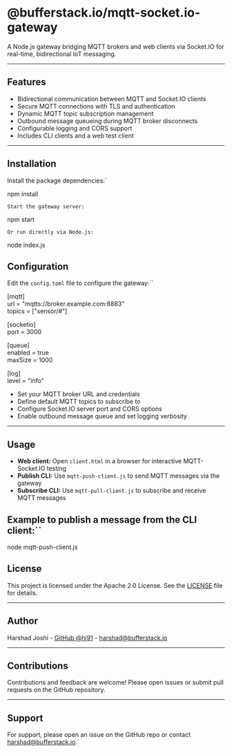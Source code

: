 # @bufferstack.io/mqtt-socket.io-gateway 
A Node.js gateway bridging MQTT brokers and web clients via Socket.IO for real-time, bidirectional IoT messaging.

---

## Features

- Bidirectional communication between MQTT and Socket.IO clients  
- Secure MQTT connections with TLS and authentication  
- Dynamic MQTT topic subscription management  
- Outbound message queueing during MQTT broker disconnects  
- Configurable logging and CORS support  
- Includes CLI clients and a web test client

---

## Installation

Install the package dependencies:` 

npm install


 `Start the gateway server:` 

npm start


 `Or run directly via Node.js:` 

node index.js


## Configuration

Edit the `config.toml` file to configure the gateway:`` 

[mqtt]  
url = "mqtts://broker.example.com:8883"  
topics = ["sensor/#"]

[socketio]  
port = 3000

[queue]  
enabled = true  
maxSize = 1000

[log]  
level = "info"



- Set your MQTT broker URL and credentials  
- Define default MQTT topics to subscribe to  
- Configure Socket.IO server port and CORS options  
- Enable outbound message queue and set logging verbosity  

---

## Usage

- **Web client:** Open `client.html` in a browser for interactive MQTT-Socket.IO testing  
- **Publish CLI:** Use `mqtt-push-client.js` to send MQTT messages via the gateway  
- **Subscribe CLI:** Use `mqtt-pull-client.js` to subscribe and receive MQTT messages  

## Example to publish a message from the CLI client:`` 

node mqtt-push-client.js

## License

This project is licensed under the Apache 2.0 License. See the [LICENSE](LICENSE) file for details.

---

## Author

Harshad Joshi - [GitHub @hj91](https://github.com/hj91) - harshad@bufferstack.io

---

## Contributions

Contributions and feedback are welcome! Please open issues or submit pull requests on the GitHub repository.

---

## Support

For support, please open an issue on the GitHub repo or contact harshad@bufferstack.io.` 
